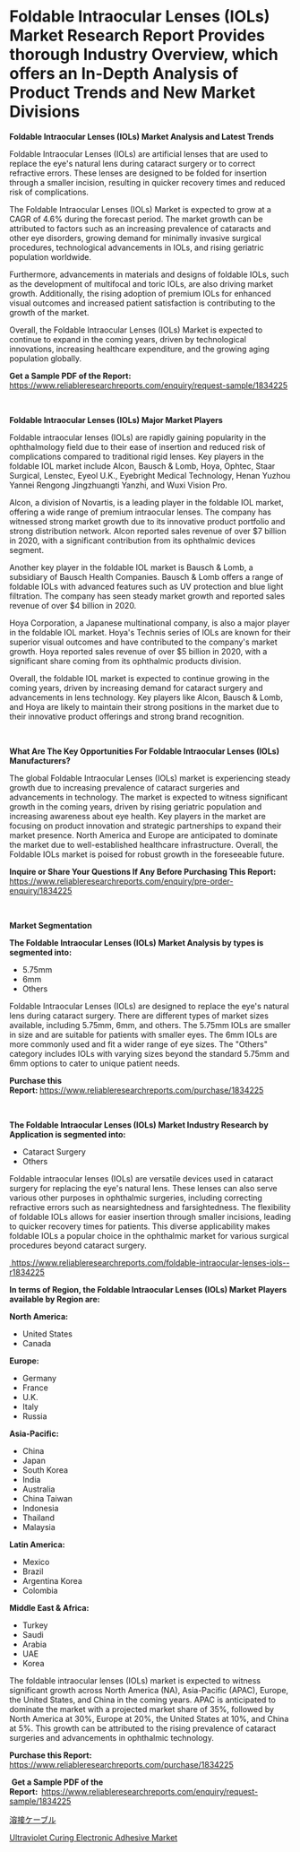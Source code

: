 <p><h1>Foldable Intraocular Lenses (IOLs) Market Research Report Provides thorough Industry Overview, which offers an In-Depth Analysis of Product Trends and New Market Divisions</h1></p><p><strong>Foldable Intraocular Lenses (IOLs) Market Analysis and Latest Trends</strong></p>
<p><p>Foldable Intraocular Lenses (IOLs) are artificial lenses that are used to replace the eye's natural lens during cataract surgery or to correct refractive errors. These lenses are designed to be folded for insertion through a smaller incision, resulting in quicker recovery times and reduced risk of complications.</p><p>The Foldable Intraocular Lenses (IOLs) Market is expected to grow at a CAGR of 4.6% during the forecast period. The market growth can be attributed to factors such as an increasing prevalence of cataracts and other eye disorders, growing demand for minimally invasive surgical procedures, technological advancements in IOLs, and rising geriatric population worldwide.</p><p>Furthermore, advancements in materials and designs of foldable IOLs, such as the development of multifocal and toric IOLs, are also driving market growth. Additionally, the rising adoption of premium IOLs for enhanced visual outcomes and increased patient satisfaction is contributing to the growth of the market.</p><p>Overall, the Foldable Intraocular Lenses (IOLs) Market is expected to continue to expand in the coming years, driven by technological innovations, increasing healthcare expenditure, and the growing aging population globally.</p></p>
<p><strong>Get a Sample PDF of the Report:&nbsp;</strong> <a href="https://www.reliableresearchreports.com/enquiry/request-sample/1834225">https://www.reliableresearchreports.com/enquiry/request-sample/1834225</a></p>
<p>&nbsp;</p>
<p><strong>Foldable Intraocular Lenses (IOLs) Major Market Players</strong></p>
<p><p>Foldable intraocular lenses (IOLs) are rapidly gaining popularity in the ophthalmology field due to their ease of insertion and reduced risk of complications compared to traditional rigid lenses. Key players in the foldable IOL market include Alcon, Bausch & Lomb, Hoya, Ophtec, Staar Surgical, Lenstec, Eyeol U.K., Eyebright Medical Technology, Henan Yuzhou Yannei Rengong Jingzhuangti Yanzhi, and Wuxi Vision Pro.</p><p>Alcon, a division of Novartis, is a leading player in the foldable IOL market, offering a wide range of premium intraocular lenses. The company has witnessed strong market growth due to its innovative product portfolio and strong distribution network. Alcon reported sales revenue of over $7 billion in 2020, with a significant contribution from its ophthalmic devices segment.</p><p>Another key player in the foldable IOL market is Bausch & Lomb, a subsidiary of Bausch Health Companies. Bausch & Lomb offers a range of foldable IOLs with advanced features such as UV protection and blue light filtration. The company has seen steady market growth and reported sales revenue of over $4 billion in 2020.</p><p>Hoya Corporation, a Japanese multinational company, is also a major player in the foldable IOL market. Hoya's Technis series of IOLs are known for their superior visual outcomes and have contributed to the company's market growth. Hoya reported sales revenue of over $5 billion in 2020, with a significant share coming from its ophthalmic products division.</p><p>Overall, the foldable IOL market is expected to continue growing in the coming years, driven by increasing demand for cataract surgery and advancements in lens technology. Key players like Alcon, Bausch & Lomb, and Hoya are likely to maintain their strong positions in the market due to their innovative product offerings and strong brand recognition.</p></p>
<p>&nbsp;</p>
<p><strong>What Are The Key Opportunities For Foldable Intraocular Lenses (IOLs) Manufacturers?</strong></p>
<p><p>The global Foldable Intraocular Lenses (IOLs) market is experiencing steady growth due to increasing prevalence of cataract surgeries and advancements in technology. The market is expected to witness significant growth in the coming years, driven by rising geriatric population and increasing awareness about eye health. Key players in the market are focusing on product innovation and strategic partnerships to expand their market presence. North America and Europe are anticipated to dominate the market due to well-established healthcare infrastructure. Overall, the Foldable IOLs market is poised for robust growth in the foreseeable future.</p></p>
<p><strong>Inquire or Share Your Questions If Any Before Purchasing This Report:</strong> <a href="https://www.reliableresearchreports.com/enquiry/pre-order-enquiry/1834225">https://www.reliableresearchreports.com/enquiry/pre-order-enquiry/1834225</a></p>
<p>&nbsp;</p>
<p><strong>Market Segmentation</strong></p>
<p><strong>The Foldable Intraocular Lenses (IOLs) Market Analysis by types is segmented into:</strong></p>
<p><ul><li>5.75mm</li><li>6mm</li><li>Others</li></ul></p>
<p><p>Foldable Intraocular Lenses (IOLs) are designed to replace the eye's natural lens during cataract surgery. There are different types of market sizes available, including 5.75mm, 6mm, and others. The 5.75mm IOLs are smaller in size and are suitable for patients with smaller eyes. The 6mm IOLs are more commonly used and fit a wider range of eye sizes. The "Others" category includes IOLs with varying sizes beyond the standard 5.75mm and 6mm options to cater to unique patient needs.</p></p>
<p><strong>Purchase this Report:&nbsp;</strong><a href="https://www.reliableresearchreports.com/purchase/1834225">https://www.reliableresearchreports.com/purchase/1834225</a></p>
<p>&nbsp;</p>
<p><strong>The Foldable Intraocular Lenses (IOLs) Market Industry Research by Application is segmented into:</strong></p>
<p><ul><li>Cataract Surgery</li><li>Others</li></ul></p>
<p><p>Foldable intraocular lenses (IOLs) are versatile devices used in cataract surgery for replacing the eye's natural lens. These lenses can also serve various other purposes in ophthalmic surgeries, including correcting refractive errors such as nearsightedness and farsightedness. The flexibility of foldable IOLs allows for easier insertion through smaller incisions, leading to quicker recovery times for patients. This diverse applicability makes foldable IOLs a popular choice in the ophthalmic market for various surgical procedures beyond cataract surgery.</p></p>
<p><a href="https://www.reliableresearchreports.com/foldable-intraocular-lenses-iols--r1834225">&nbsp;https://www.reliableresearchreports.com/foldable-intraocular-lenses-iols--r1834225</a></p>
<p><strong>In terms of Region, the Foldable Intraocular Lenses (IOLs) Market Players available by Region are:</strong></p>
<p>
    <p> <strong> North America: </strong>
        <ul>
            <li>United States</li>
            <li>Canada</li>
        </ul>
        </p> 
    <p> <strong> Europe: </strong>
        <ul>
            <li>Germany</li>
            <li>France</li>
            <li>U.K.</li>
            <li>Italy</li>
            <li>Russia</li>
        </ul>
        </p> 
    <p> <strong> Asia-Pacific: </strong>
        <ul>
            <li>China</li>
            <li>Japan</li>
            <li>South Korea</li>
            <li>India</li>
            <li>Australia</li>
            <li>China Taiwan</li>
            <li>Indonesia</li>
            <li>Thailand</li>
            <li>Malaysia</li>
        </ul>
        </p> 
    <p> <strong> Latin America: </strong>
        <ul>
            <li>Mexico</li>
            <li>Brazil</li>
            <li>Argentina Korea</li>
            <li>Colombia</li>
        </ul>
        </p> 
    <p> <strong> Middle East & Africa: </strong>
        <ul>
            <li>Turkey</li>
            <li>Saudi</li>
            <li>Arabia</li>
            <li>UAE</li>
            <li>Korea</li>
        </ul>
    </p>
    </p>
<p><p>The foldable intraocular lenses (IOLs) market is expected to witness significant growth across North America (NA), Asia-Pacific (APAC), Europe, the United States, and China in the coming years. APAC is anticipated to dominate the market with a projected market share of 35%, followed by North America at 30%, Europe at 20%, the United States at 10%, and China at 5%. This growth can be attributed to the rising prevalence of cataract surgeries and advancements in ophthalmic technology.</p></p>
<p><strong>Purchase this Report: </strong><a href="https://www.reliableresearchreports.com/purchase/1834225">https://www.reliableresearchreports.com/purchase/1834225</a></p>
<p>&nbsp;<strong>Get a Sample PDF of the Report:&nbsp;&nbsp;</strong><a href="https://www.reliableresearchreports.com/enquiry/request-sample/1834225">https://www.reliableresearchreports.com/enquiry/request-sample/1834225</a></p>
<p><strong></strong></p>
<p><p><a href="https://github.com/mreklxf44233/Market-Research-Report-List-2/blob/main/422196651882.md">溶接ケーブル</a></p><p><a href="https://issuu.com/reportprime-2/docs/ultraviolet-curing-electronic-adhesive-market-size">Ultraviolet Curing Electronic Adhesive Market</a></p></p>